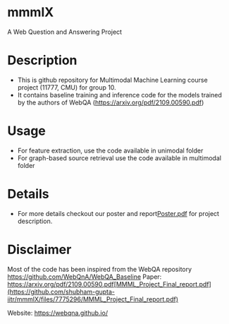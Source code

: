 # mmmlX
A Web Question and Answering Project

# Description 
* This is github repository for Multimodal Machine Learning 
course project (11777, CMU) for group 10.
* It contains baseline training and inference code for the 
models trained by the authors of WebQA (https://arxiv.org/pdf/2109.00590.pdf) 

# Usage
* For feature extraction, use the code available in unimodal folder
* For graph-based source retrieval use the code available in multimodal folder

# Details
* For more details checkout our poster and report[Poster.pdf](https://github.com/shubham-gupta-iitr/mmmlX/files/7775297/Poster.pdf)
 for project description.

# Disclaimer
Most of the code has been inspired from the WebQA repository
https://github.com/WebQnA/WebQA_Baseline
Paper: https://arxiv.org/pdf/2109.00590.pdf[MMML_Project_Final_report.pdf](https://github.com/shubham-gupta-iitr/mmmlX/files/7775296/MMML_Project_Final_report.pdf)

Website: https://webqna.github.io/



